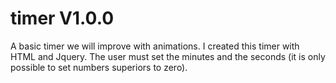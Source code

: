 # timer V1.0.0 
A basic timer we will improve with animations. I created this timer with HTML and Jquery. 
The user must set the minutes and the seconds (it is only possible to set numbers superiors to zero). 

